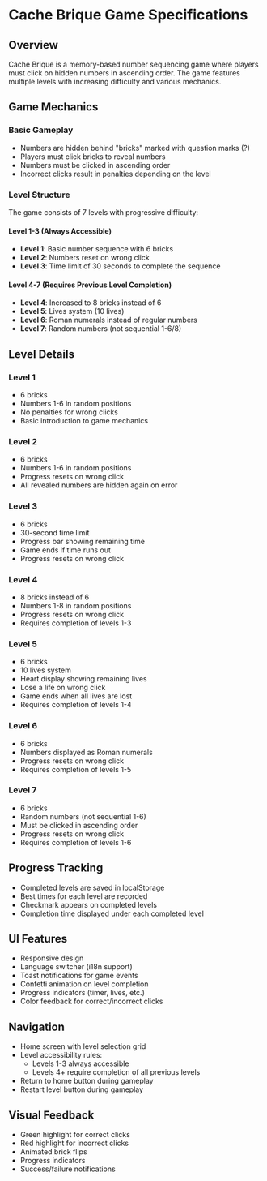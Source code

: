 # Cache Brique Game Specifications

## Overview
Cache Brique is a memory-based number sequencing game where players must click on hidden numbers in ascending order. The game features multiple levels with increasing difficulty and various mechanics.

## Game Mechanics

### Basic Gameplay
- Numbers are hidden behind "bricks" marked with question marks (?)
- Players must click bricks to reveal numbers
- Numbers must be clicked in ascending order
- Incorrect clicks result in penalties depending on the level

### Level Structure
The game consists of 7 levels with progressive difficulty:

#### Level 1-3 (Always Accessible)
- **Level 1**: Basic number sequence with 6 bricks
- **Level 2**: Numbers reset on wrong click
- **Level 3**: Time limit of 30 seconds to complete the sequence

#### Level 4-7 (Requires Previous Level Completion)
- **Level 4**: Increased to 8 bricks instead of 6
- **Level 5**: Lives system (10 lives)
- **Level 6**: Roman numerals instead of regular numbers
- **Level 7**: Random numbers (not sequential 1-6/8)

## Level Details

### Level 1
- 6 bricks
- Numbers 1-6 in random positions
- No penalties for wrong clicks
- Basic introduction to game mechanics

### Level 2
- 6 bricks
- Numbers 1-6 in random positions
- Progress resets on wrong click
- All revealed numbers are hidden again on error

### Level 3
- 6 bricks
- 30-second time limit
- Progress bar showing remaining time
- Game ends if time runs out
- Progress resets on wrong click

### Level 4
- 8 bricks instead of 6
- Numbers 1-8 in random positions
- Progress resets on wrong click
- Requires completion of levels 1-3

### Level 5
- 6 bricks
- 10 lives system
- Heart display showing remaining lives
- Lose a life on wrong click
- Game ends when all lives are lost
- Requires completion of levels 1-4

### Level 6
- 6 bricks
- Numbers displayed as Roman numerals
- Progress resets on wrong click
- Requires completion of levels 1-5

### Level 7
- 6 bricks
- Random numbers (not sequential 1-6)
- Must be clicked in ascending order
- Progress resets on wrong click
- Requires completion of levels 1-6

## Progress Tracking
- Completed levels are saved in localStorage
- Best times for each level are recorded
- Checkmark appears on completed levels
- Completion time displayed under each completed level

## UI Features
- Responsive design
- Language switcher (i18n support)
- Toast notifications for game events
- Confetti animation on level completion
- Progress indicators (timer, lives, etc.)
- Color feedback for correct/incorrect clicks

## Navigation
- Home screen with level selection grid
- Level accessibility rules:
  - Levels 1-3 always accessible
  - Levels 4+ require completion of all previous levels
- Return to home button during gameplay
- Restart level button during gameplay

## Visual Feedback
- Green highlight for correct clicks
- Red highlight for incorrect clicks
- Animated brick flips
- Progress indicators
- Success/failure notifications